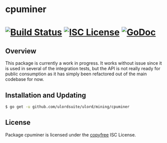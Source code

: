 cpuminer
========

[![Build Status](http://img.shields.io/travis/ulordsuite/ulord.svg)](https://travis-ci.org/ulordsuite/ulord)
[![ISC License](http://img.shields.io/badge/license-ISC-blue.svg)](http://copyfree.org)
[![GoDoc](https://img.shields.io/badge/godoc-reference-blue.svg)](http://godoc.org/github.com/ulordsuite/ulord/mining/cpuminer)
=======

## Overview

This package is currently a work in progress.  It works without issue since it
is used in several of the integration tests, but the API is not really ready for
public consumption as it has simply been refactored out of the main codebase for
now.

## Installation and Updating

```bash
$ go get -u github.com/ulordsuite/ulord/mining/cpuminer
```

## License

Package cpuminer is licensed under the [copyfree](http://copyfree.org) ISC
License.
